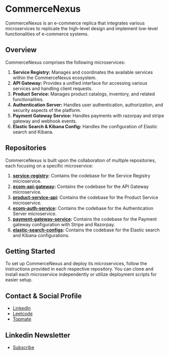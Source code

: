 # CommerceNexus

CommerceNexus is an e-commerce replica that integrates various microservices to replicate the high-level design and implement low-level functionalities of e-commerce systems.

## Overview

CommerceNexus comprises the following microservices:

1. **Service Registry:** Manages and coordinates the available services within the CommerceNexus ecosystem.
2. **API Gateway:** Provides a unified interface for accessing various services and handling client requests.
3. **Product Service:** Manages product catalogs, inventory, and related functionalities.
4. **Authentication Server:** Handles user authentication, authorization, and security aspects of the platform.
5. **Payment Gateway Service:** Handles payments with razorpay and stripe gateway and webhook events.
6. **Elastic Search & Kibana Config:** Handles the configuration of Elastic search and Kibana.

## Repositories

CommerceNexus is built upon the collaboration of multiple repositories, each focusing on a specific microservice:

1. **[service-registry](https://github.com/ashwani-cse/service-registry):** Contains the codebase for the Service Registry microservice.
2. **[ecom-api-gateway](https://github.com/ashwani-cse/ecom-api-gateway):** Contains the codebase for the API Gateway microservice.
3. **[product-service-api](https://github.com/ashwani-cse/product-service-api):** Contains the codebase for the Product Service microservice.
4. **[ecom-auth-service](https://github.com/ashwani-cse/ecom-auth-service):** Contains the codebase for the Authentication Server microservice.
5. **[payment-gateway-service](https://github.com/ashwani-cse/payment-service):** Contains the codebase for the Payment gateway configuration with Stripe and Razorpay.
6. **[elastic-search-configs](https://github.com/ashwani-cse/elastic_search_configs):** Contains the codebase for the Elastic search and Kibana configurations.

## Getting Started

To set up CommerceNexus and deploy its microservices, follow the instructions provided in each respective repository. You can clone and install each microservice independently or utilize deployment scripts for easier setup.


## Contact & Social Profile
- [LinkedIn](https://www.linkedin.com/in/ashwanicse/)
- [Leetcode](https://leetcode.com/ashwani__kumar/)
- [Topmate](https://topmate.io/ashwanikumar)
## Linkedin Newsletter
- [Subscribe](https://www.linkedin.com/newsletters/7084124970443767808/)

